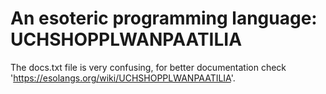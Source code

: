 # An esoteric programming language: UCHSHOPPLWANPAATILIA
The docs.txt file is very confusing, for better documentation check 'https://esolangs.org/wiki/UCHSHOPPLWANPAATILIA'.
